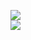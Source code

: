 [![](https://img.shields.io/badge/Made%20With-Github%20Spray-lightgrey.svg?style=for-the-badge&logo=github)](https://github.com/Annihil/github-spray#16708)  
[![](https://i.imgur.com/2DrTn0Z.gif)](https://github.com/Annihil/github-spray)